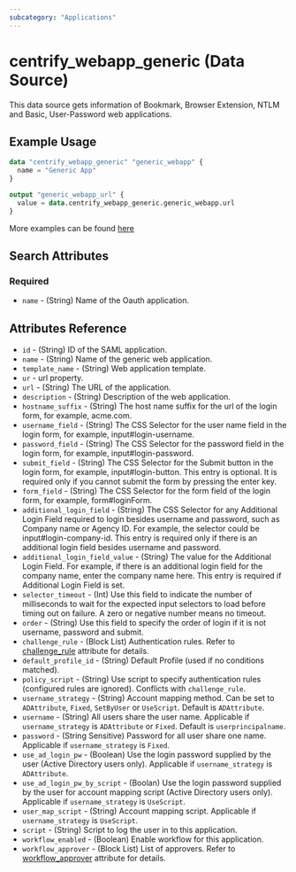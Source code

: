 ```yaml
---
subcategory: "Applications"
---
```


# centrify_webapp_generic (Data Source)

This data source gets information of Bookmark, Browser Extension, NTLM and Basic, User-Password web applications.

## Example Usage

```terraform
data "centrify_webapp_generic" "generic_webapp" {
  name = "Generic App"
}

output "generic_webapp_url" {
  value = data.centrify_webapp_generic.generic_webapp.url
}
```

More examples can be found [here](https://github.com/centrify/terraform-provider-centrify/tree/main/examples/centrify_webapp_generic)

## Search Attributes

### Required

- `name` - (String) Name of the Oauth application.

## Attributes Reference

- `id` - (String) ID of the SAML application.
- `name` - (String) Name of the generic web application.
- `template_name` - (String) Web application template.
- `ur` - url property.
- `url` - (String) The URL of the application.
- `description` - (String) Description of the web application.
- `hostname_suffix` - (String) The host name suffix for the url of the login form, for example, acme.com.
- `username_field` - (String) The CSS Selector for the user name field in the login form, for example, input#login-username.
- `password_field` - (String) The CSS Selector for the password field in the login form, for example, input#login-password.
- `submit_field` - (String) The CSS Selector for the Submit button in the login form, for example, input#login-button. This entry is optional. It is required only if you cannot submit the form by pressing the enter key.
- `form_field` - (String) The CSS Selector for the form field of the login form, for example, form#loginForm.
- `additional_login_field` - (String) The CSS Selector for any Additional Login Field required to login besides username and password, such as Company name or Agency ID. For example, the selector could be input#login-company-id. This entry is required only if there is an additional login field besides username and password.
- `additional_login_field_value` - (String) The value for the Additional Login Field. For example, if there is an additional login field for the company name, enter the company name here. This entry is required if Additional Login Field is set.
- `selector_timeout` - (Int) Use this field to indicate the number of milliseconds to wait for the expected input selectors to load before timing out on failure. A zero or negative number means no timeout.
- `order` - (String) Use this field to specify the order of login if it is not username, password and submit.
- `challenge_rule` - (Block List) Authentication rules. Refer to [challenge_rule](./attribute_challengerule.md) attribute for details.
- `default_profile_id` - (String) Default Profile (used if no conditions matched).
- `policy_script` - (String) Use script to specify authentication rules (configured rules are ignored). Conflicts with `challenge_rule`.
- `username_strategy` - (String) Account mapping method. Can be set to `ADAttribute`, `Fixed`, `SetByUser` or `UseScript`. Default is `ADAttribute`.
- `username` - (String) All users share the user name. Applicable if `username_strategy` is `ADAttribute` or `Fixed`. Default is `userprincipalname`.
- `password` - (String Sensitive) Password for all user share one name. Applicable if `username_strategy` is `Fixed`.
- `use_ad_login_pw` - (Boolean) Use the login password supplied by the user (Active Directory users only). Applicable if `username_strategy` is `ADAttribute`.
- `use_ad_login_pw_by_script` - (Boolan) Use the login password supplied by the user for account mapping script (Active Directory users only). Applicable if `username_strategy` is `UseScript`.
- `user_map_script` - (String) Account mapping script. Applicable if `username_strategy` is `UseScript`.
- `script` - (String) Script to log the user in to this application.
- `workflow_enabled` - (Boolean) Enable workflow for this application.
- `workflow_approver` - (Block List) List of approvers. Refer to [workflow_approver](./attribute_workflow_approver.md) attribute for details.
